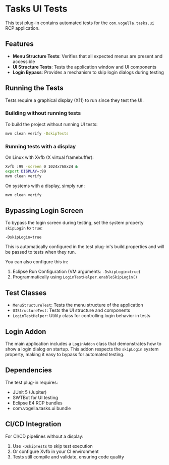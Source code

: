 # Tasks UI Tests

This test plug-in contains automated tests for the `com.vogella.tasks.ui` RCP application.

## Features

- **Menu Structure Tests**: Verifies that all expected menus are present and accessible
- **UI Structure Tests**: Tests the application window and UI components  
- **Login Bypass**: Provides a mechanism to skip login dialogs during testing

## Running the Tests

Tests require a graphical display (X11) to run since they test the UI. 

### Building without running tests

To build the project without running UI tests:

```bash
mvn clean verify -DskipTests
```

### Running tests with a display

On Linux with Xvfb (X virtual framebuffer):

```bash
Xvfb :99 -screen 0 1024x768x24 &
export DISPLAY=:99
mvn clean verify
```

On systems with a display, simply run:

```bash
mvn clean verify
```

## Bypassing Login Screen

To bypass the login screen during testing, set the system property `skipLogin` to `true`:

```
-DskipLogin=true
```

This is automatically configured in the test plug-in's build.properties and will be passed to tests when they run.

You can also configure this in:
1. Eclipse Run Configuration (VM arguments: `-DskipLogin=true`)
2. Programmatically using `LoginTestHelper.enableSkipLogin()`

## Test Classes

- `MenuStructureTest`: Tests the menu structure of the application
- `UIStructureTest`: Tests the UI structure and components
- `LoginTestHelper`: Utility class for controlling login behavior in tests

## Login Addon

The main application includes a `LoginAddon` class that demonstrates how to show a login dialog on startup. This addon respects the `skipLogin` system property, making it easy to bypass for automated testing.

## Dependencies

The test plug-in requires:
- JUnit 5 (Jupiter)
- SWTBot for UI testing
- Eclipse E4 RCP bundles
- com.vogella.tasks.ui bundle

## CI/CD Integration

For CI/CD pipelines without a display:
1. Use `-DskipTests` to skip test execution
2. Or configure Xvfb in your CI environment
3. Tests still compile and validate, ensuring code quality
